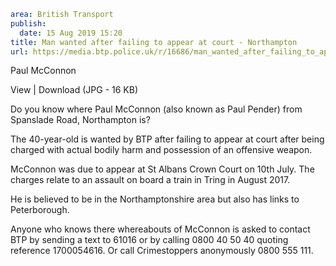 ```yaml
area: British Transport
publish:
  date: 15 Aug 2019 15:20
title: Man wanted after failing to appear at court - Northampton
url: https://media.btp.police.uk/r/16686/man_wanted_after_failing_to_appear_at_court_-_nor
```

Paul McConnon

View | Download (JPG - 16 KB)

Do you know where Paul McConnon (also known as Paul Pender) from Spanslade Road, Northampton is?

The 40-year-old is wanted by BTP after failing to appear at court after being charged with actual bodily harm and possession of an offensive weapon.

McConnon was due to appear at St Albans Crown Court on 10th July. The charges relate to an assault on board a train in Tring in August 2017.

He is believed to be in the Northamptonshire area but also has links to Peterborough.

Anyone who knows there whereabouts of McConnon is asked to contact BTP by sending a text to 61016 or by calling 0800 40 50 40 quoting reference 1700054616. Or call Crimestoppers anonymously 0800 555 111.
